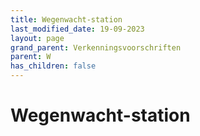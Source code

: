 ```yaml
---
title: Wegenwacht-station
last_modified_date: 19-09-2023
layout: page
grand_parent: Verkenningsvoorschriften
parent: W
has_children: false
---
```


Wegenwacht-station
==================

